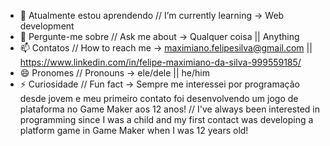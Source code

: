 - 🌱 Atualmente estou aprendendo // I’m currently learning -> Web development
- 💬 Pergunte-me sobre // Ask me about -> Qualquer coisa || Anything
- 📫 Contatos // How to reach me -> maximiano.felipesilva@gmail.com || https://www.linkedin.com/in/felipe-maximiano-da-silva-999559185/
- 😄 Pronomes // Pronouns -> ele/dele || he/him
- ⚡ Curiosidade // Fun fact -> Sempre me interessei por programação desde jovem e meu primeiro contato foi desenvolvendo um jogo de plataforma no Game Maker aos 12 anos! // I've always been interested in programming since I was a child and my first contact was developing a platform game in Game Maker when I was 12 years old!

